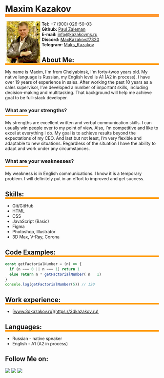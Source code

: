 # Maxim Kazakov 
<hr style="background:#FF9933; width:100%; height:10px; border:0; margin-top:-19px">

[<img src="./myFoto.jpg" align="left" width="110" hspace="5">](./myFoto.jpg)


  * **Tel:** +7 (900) 026-50-03
  * **Github:** [Paul Zaleman](https://github.com/Paul-Zaleman)
  * **E-mail:** info@kazakovms.ru
  * **Discord:** [MaxKazakov#7320](https://discordapp.com/users/750983706658865172)
  * **Telegram:** [Maks_Kazakov](https://t.me/maks_kazakov)



## About Me:
<hr style="background:#FF9900; width:100%; height:5px; border:0; margin-top:-19px">

My name is Maxim, I'm from Chelyabinsk, I'm forty-twoo years old. My native language is Russian, my English level is A1 (A2 in process). I have over 19 years of experience in sales. After working the past 10 years as a sales supervisor, I’ve developed a number of important skills, including decision-making and multitasking. That background will help me achieve goal to be full-stack developer.
### What are your strengths?
<hr style="background:#FF9900; width:15%; height:2px; border:0; margin-top:-10px">

My strengths are excellent written and verbal communication skills. I can usually win people over to my point of view. Also, I’m competitive and like to excel at everything I do. My goal is to achieve results beyond the expectations of my CEO. And last but not least, I’m very flexible and adaptable to new situations. Regardless of the situation I have the ability to adapt and work under any circumstances. 
### What are your weaknesses?
<hr style="background:#FF9900; width:15%; height:2px; border:0; margin-top:-10px">

My weakness is in English communications. I know it is a temporary problem. I will definitely put in an effort to improved and get success.
## Skills:
<hr style="background:#FF9900; width:100%; height:5px; border:0; margin-top:-19px">

  * Git/GitHub
  * HTML
  * CSS
  * JavaScript (Basic)
  * Figma
  * Photoshop, Illustrator
  * 3D Max, V-Ray, Corona

## Code Examples:
<hr style="background:#FF9900; width:100%; height:5px; border:0; margin-top:-19px">

  ```javascript
  const getFactorialNumber = (n) => {
    if (n === 0 || n === 1) return 1
    else return n * getFactorialNumber( n   1)
  }
  console.log(getFactorialNumber(5)) // 120
  ```

## Work experience:
<hr style="background:#FF9900; width:100%; height:5px; border:0; margin-top:-19px">

  * [www.3dkazakov.ru](https://3dkazakov.ru)
  
## Languages:
<hr style="background:#FF9900; width:100%; height:5px; border:0; margin-top:-19px">

  * Russian - native speaker
  * English - A1 (A2 in process)

## Follow Me on:
<a href="https://github.com/Paul-Zaleman"><img src="https://img.shields.io/badge/GitHub-Follow%20on%20GitHub-inactive.svg?logo=github"></a> <a href="https://facebook.com/"><img src="https://img.shields.io/badge/Facebook-Follow%20on%20Facebook-blue.svg?logo=facebook"></a> <a href="https://instagram.com/"><img src="https://img.shields.io/badge/Instagram-Follow%20on%20Instagram-important.svg?logo=instagram"></a>